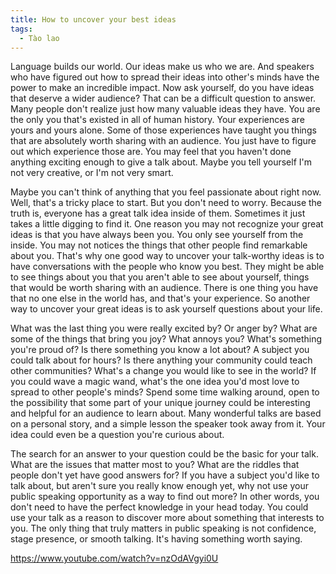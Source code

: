 ```yaml
---
title: How to uncover your best ideas
tags:
  - Tào lao
---
```


Language builds our world. Our ideas make us who we are. And speakers who have figured out how to spread their ideas into other's minds have the power to make an incredible impact. Now ask yourself, do you have ideas that deserve a wider audience? That can be a difficult question to answer. Many people don't realize just how many valuable ideas they have. You are the only you that's existed in all of human history. Your experiences are yours and yours alone. Some of those experiences have taught you things that are absolutely worth sharing with an audience. You just have to figure out which experience those are. You may feel that you haven't done anything exciting enough to give a talk about. Maybe you tell yourself I'm not very creative, or I'm not very smart.

Maybe you can't think of anything that you feel passionate about right now. Well, that's a tricky place to start. But you don't need to worry. Because the truth is, everyone has a great talk idea inside of them. Sometimes it just takes a little digging to find it. One reason you may not recognize your great ideas is that you have always been you. You only see yourself from the inside. You may not notices the things that other people find remarkable about you. That's why one good way to uncover your talk-worthy ideas is to have conversations with the people who know you best. They might be able to see things about you that you aren't able to see about yourself, things that would be worth sharing with an audience. There is one thing you have that no one else in the world has, and that's your experience. So another way to uncover your great ideas is to ask yourself questions about your life.

What was the last thing you were really excited by? Or anger by? What are some of the things that bring you joy? What annoys you? What's something you're proud of? Is there something you know a lot about? A subject you could talk about for hours? Is there anything your community could teach other communities? What's a change you would like to see in the world? If you could wave a magic wand, what's the one idea you'd most love to spread to other people's minds? Spend some time walking around, open to the possibility that some part of your unique journey could be interesting and helpful for an audience to learn about. Many wonderful talks are based on a personal story, and a simple lesson the speaker took away from it. Your idea could even be a question you're curious about.

The search for an answer to your question could be the basic for your talk. What are the issues that matter most to you? What are the riddles that people don't yet have good answers for? If you have a subject you'd like to talk about, but aren't sure you really know enough yet, why not use your public speaking opportunity as a way to find out more? In other words, you don't need to have the perfect knowledge in your head today. You could use your talk as a reason to discover more about something that interests to you. The only thing that truly matters in public speaking is not confidence, stage presence, or smooth talking. It's having something worth saying.

https://www.youtube.com/watch?v=nzOdAVgyi0U
